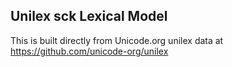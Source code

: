 Unilex sck Lexical Model
----------------------

This is built directly from Unicode.org unilex data at
https://github.com/unicode-org/unilex
